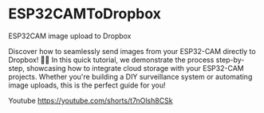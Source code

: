 # ESP32CAMToDropbox
ESP32CAM image upload to Dropbox

Discover how to seamlessly send images from your ESP32-CAM directly to Dropbox! 📸🚀 
In this quick tutorial, we demonstrate the process step-by-step, showcasing how to integrate cloud storage with your ESP32-CAM projects. 
Whether you're building a DIY surveillance system or automating image uploads, this is the perfect guide for you!

Youtube
https://youtube.com/shorts/t7nOlsh8CSk
